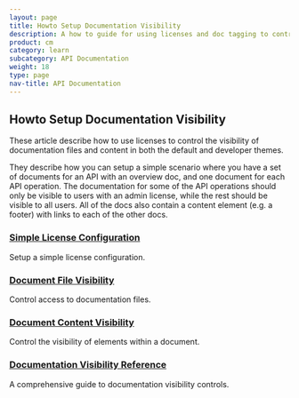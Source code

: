 ```yaml
---
layout: page
title: Howto Setup Documentation Visibility
description: A how to guide for using licenses and doc tagging to control the visibility of documentation files and content elements
product: cm
category: learn
subcategory: API Documentation
weight: 18
type: page
nav-title: API Documentation
---
```


## Howto Setup Documentation Visibility
These article describe how to use licenses to control the visibility of documentation files and content in both the default and developer themes.  

They describe how you can setup a simple scenario where you have a set of documents for an API with an overview doc, and one document for each API operation.  The documentation for some of the API operations should only be visible to users with an admin license, while the rest should be visible to all users.  All of the docs also contain a content element (e.g. a footer) with links to each of the other docs.

### [Simple License Configuration](howto_simple_license_setup.html)
Setup a simple license configuration.

### [Document File Visibility](howto_control_doc_file_visibility.html)
Control access to documentation files.

### [Document Content Visibility](howto_control_content_visibility.html) 
Control the visibility of elements within a document.

### [Documentation Visibility Reference](/cm/learnmore/api_admin_documentation_tagging.htm)
A comprehensive guide to documentation visibility controls.

